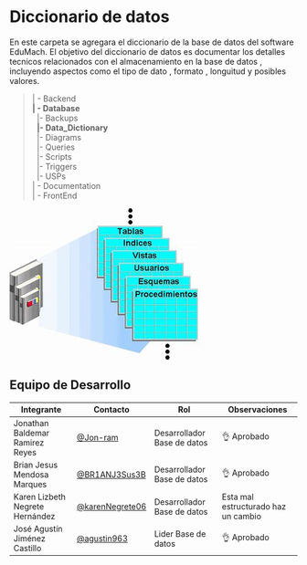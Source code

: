 # Diccionario de datos 

En este carpeta se agregara el diccionario de la base de datos del software EduMach.
El objetivo del diccionario de datos es documentar los detalles tecnicos relacionados
 con el almacenamiento en la base de datos , incluyendo aspectos como el tipo de dato
  , formato , longuitud y posibles valores.
  
>| - Backend <br>
>**| - Database** <br>
>&nbsp;&nbsp;|- Backups<br>
>&nbsp;&nbsp;**|- Data_Dictionary**<br>
>&nbsp;&nbsp;|- Diagrams<br>
>&nbsp;&nbsp;|- Queries<br>
>&nbsp;&nbsp;|- Scripts<br>
>&nbsp;&nbsp;|- Triggers<br>
>&nbsp;&nbsp;|- USPs<br>
>| - Documentation<br>
>| - FrontEnd

  ![DICCIONARIO DE DATOS]( https://github.com/agustin963/Integradora-I/blob/main/OIP.jpeg )
  ## Equipo de Desarrollo
|Integrante|Contacto|Rol|Observaciones|
|----------|-------|---|-------------|
| Jonathan Baldemar Ramirez Reyes|[@Jon-ram](https://github.com/Jon-ram)|Desarrollador Base de datos|👌 Aprobado 
| Brian Jesus Mendosa Marques|[@BR1ANJ3Sus3B](https://github.com/BR1ANJ3Sus3B)|Desarrollador Base de datos|👌 Aprobado 
| Karen Lizbeth Negrete Hernández|[@karenNegrete06](https://github.com/karenNegrete06)| Desarrollador Base de datos|Esta mal estructurado haz un cambio
| José Agustín Jiménez Castillo|[@agustin963](https://github.com/agustin963)|Lider  Base de datos |👌 Aprobado
